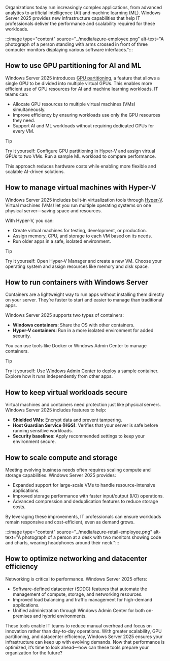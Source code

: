 Organizations today run increasingly complex applications, from advanced analytics to artificial intelligence (AI) and machine learning (ML). Windows Server 2025 provides new infrastructure capabilities that help IT professionals deliver the performance and scalability required for these workloads.

:::image type="content" source="../media/azure-employee.png" alt-text="A photograph of a person standing with arms crossed in front of three computer monitors displaying various software interfaces.":::

## How to use GPU partitioning for AI and ML

Windows Server 2025 introduces [GPU partitioning](/windows-server/virtualization/hyper-v/plan/gpu-partitioning), a feature that allows a single GPU to be divided into multiple virtual GPUs. This enables more efficient use of GPU resources for AI and machine learning workloads. IT teams can:  

- Allocate GPU resources to multiple virtual machines (VMs) simultaneously.  
- Improve efficiency by ensuring workloads use only the GPU resources they need.  
- Support AI and ML workloads without requiring dedicated GPUs for every VM.  

> [!TIP]
> Try it yourself: Configure GPU partitioning in Hyper-V and assign virtual GPUs to two VMs. Run a sample ML workload to compare performance.

This approach reduces hardware costs while enabling more flexible and scalable AI-driven solutions.  


## How to manage virtual machines with Hyper-V

Windows Server 2025 includes built-in virtualization tools through [Hyper-V](/windows-server/virtualization/hyper-v/overview). Virtual machines (VMs) let you run multiple operating systems on one physical server—saving space and resources.

With Hyper-V, you can:
- Create virtual machines for testing, development, or production.
- Assign memory, CPU, and storage to each VM based on its needs.
- Run older apps in a safe, isolated environment.

> [!TIP]
> Try it yourself: Open Hyper-V Manager and create a new VM. Choose your operating system and assign resources like memory and disk space.

## How to run containers with Windows Server

Containers are a lightweight way to run apps without installing them directly on your server. They’re faster to start and easier to manage than traditional apps.

Windows Server 2025 supports two types of containers:
- **Windows containers**: Share the OS with other containers.
- **Hyper-V containers**: Run in a more isolated environment for added security.

You can use tools like Docker or Windows Admin Center to manage containers.

> [!TIP]
> Try it yourself: Use [Windows Admin Center](/windows-server/manage/windows-admin-center/overview) to deploy a sample container. Explore how it runs independently from other apps.

## How to keep virtual workloads secure

Virtual machines and containers need protection just like physical servers. Windows Server 2025 includes features to help:

- **Shielded VMs**: Encrypt data and prevent tampering.
- **Host Guardian Service (HGS)**: Verifies that your server is safe before running sensitive workloads.
- **Security baselines**: Apply recommended settings to keep your environment secure.

## How to scale compute and storage

Meeting evolving business needs often requires scaling compute and storage capabilities. Windows Server 2025 provides:  

- Expanded support for large-scale VMs to handle resource-intensive applications.  
- Improved storage performance with faster input/output (I/O) operations.  
- Advanced compression and deduplication features to reduce storage costs.  

By leveraging these improvements, IT professionals can ensure workloads remain responsive and cost-efficient, even as demand grows.

:::image type="content" source="../media/azure-retail-employee.png" alt-text="A photograph of a person at a desk with two monitors showing code and charts, wearing headphones around their neck.":::

## How to optimize networking and datacenter efficiency

Networking is critical to performance. Windows Server 2025 offers:  

- Software-defined datacenter (SDDC) features that automate the management of compute, storage, and networking resources.  
- Improved load balancing and traffic management for high-demand applications.  
- Unified administration through Windows Admin Center for both on-premises and hybrid environments.  

These tools enable IT teams to reduce manual overhead and focus on innovation rather than day-to-day operations. With greater scalability, GPU partitioning, and datacenter efficiency, Windows Server 2025 ensures your infrastructure can keep up with evolving demands. Now that performance is optimized, it’s time to look ahead—how can these tools prepare your organization for the future?